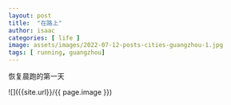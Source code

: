 ```yaml
---
layout: post
title:  "在路上"
author: isaac
categories: [ life ]
image: assets/images/2022-07-12-posts-cities-guangzhou-1.jpg
tags: [ running, guangzhou]
---
```


恢复晨跑的第一天

![]({{site.url}}/{{ page.image }})